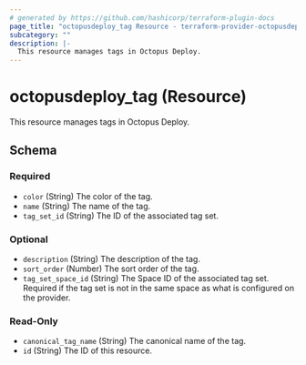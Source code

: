 ```yaml
---
# generated by https://github.com/hashicorp/terraform-plugin-docs
page_title: "octopusdeploy_tag Resource - terraform-provider-octopusdeploy"
subcategory: ""
description: |-
  This resource manages tags in Octopus Deploy.
---
```


# octopusdeploy_tag (Resource)

This resource manages tags in Octopus Deploy.



<!-- schema generated by tfplugindocs -->
## Schema

### Required

- `color` (String) The color of the tag.
- `name` (String) The name of the tag.
- `tag_set_id` (String) The ID of the associated tag set.

### Optional

- `description` (String) The description of the tag.
- `sort_order` (Number) The sort order of the tag.
- `tag_set_space_id` (String) The Space ID of the associated tag set. Required if the tag set is not in the same space as what is configured on the provider.

### Read-Only

- `canonical_tag_name` (String) The canonical name of the tag.
- `id` (String) The ID of this resource.


